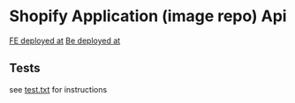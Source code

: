 # Shopify Application (image repo) Api

[FE deployed at](https://pedantic-hopper-11e40f.netlify.app/)
[Be deployed at](https://lab-5-cs52.herokuapp.com/)

## Tests
see [test.txt](./test.txt) for instructions

